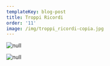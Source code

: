 ```yaml
---
templateKey: blog-post
title: Troppi Ricordi
order: '11'
image: /img/troppi_ricordi-copia.jpg
---
```

![null](/img/librotaddei.png)

![null](/img/screen-shot-2019-01-13-at-14.37.48.png)
